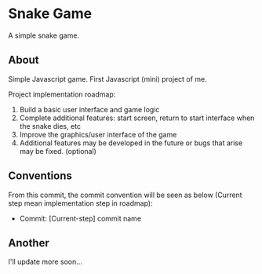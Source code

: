 # Snake Game

A simple snake game.

## About

Simple Javascript game. First Javascript (mini) project of me. 

Project implementation roadmap:

1. Build a basic user interface and game logic
2. Complete additional features: start screen, return to start interface when the snake dies, etc
3. Improve the graphics/user interface of the game
4. Additional features may be developed in the future or bugs that arise may be fixed. (optional)

## Conventions

From this commit, the commit convention will be seen as below (Current step mean implementation step in roadmap):

- Commit: [Current-step] commit name

## Another

I'll update more soon... 






